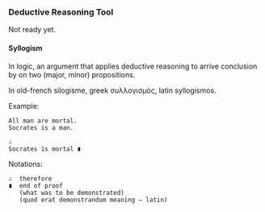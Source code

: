 ### Deductive Reasoning Tool

Not ready yet.

#### Syllogism

In logic, an argument that applies deductive reasoning to arrive conclusion 
by on two (major, minor) propositions.

In old-french silogisme, greek συλλογισμός, latin syllogismos.

Example:

    All man are mortal.
    Socrates is a man.
  
    ∴
    Socrates is mortal ∎

Notations:

    ∴  therefore
    ∎  end of proof
       (what was to be demonstrated)
       (quod erat demonstrandum meaning — latin)
    
